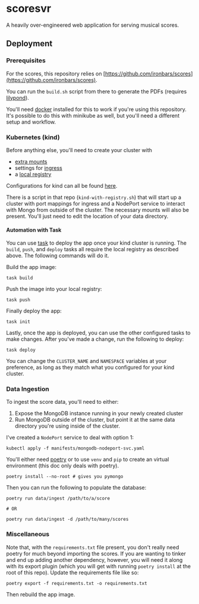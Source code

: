 # scoresvr

A heavily over-engineered web application for serving musical scores.

## Deployment

### Prerequisites

For the scores, this repository relies on
[https://github.com/ironbars/scores](https://github.com/ironbars/scores).  

You can run the `build.sh` script from there to generate the PDFs (requires
[lilypond](https://lilypond.org/)).  

You'll need [docker](https://www.docker.com/) installed for this to work if
you're using this repository.  It's possible to do this with minikube as well,
but you'll need a different setup and workflow.

### Kubernetes (kind)

Before anything else, you'll need to create your cluster with 

* [extra mounts](https://kind.sigs.k8s.io/docs/user/configuration/#extra-mounts)
* settings for [ingress](https://kind.sigs.k8s.io/docs/user/ingress/)
* a [local registry](https://kind.sigs.k8s.io/docs/user/local-registry/)

Configurations for kind can all be found
[here](https://github.com/ironbars/kind-iron).

There is a script in that repo (`kind-with-registry.sh`) that will start up a
cluster with port mappings for ingress and a NodePort service to interact with
Mongo from outside of the cluster.  The necessary mounts will also be present.
You'll just need to edit the location of your data directory.

#### Automation with Task

You can use [task](https://github.com/go-task/task) to deploy the app once your
kind cluster is running.  The `build`, `push`, and `deploy` tasks all require
the local registry as described above.  The following commands will do it.  

Build the app image:  

```
task build
```

Push the image into your local registry:  

```
task push
```

Finally deploy the app:  

```
task init
```

Lastly, once the app is deployed, you can use the other configured tasks to make
changes.  After you've made a change, run the following to deploy:  

```
task deploy
```

You can change the `CLUSTER_NAME` and `NAMESPACE` variables at your preference,
as long as they match what you configured for your kind cluster.

### Data Ingestion

To ingest the score data, you'll need to either:

1. Expose the MongoDB instance running in your newly created cluster
2. Run MongoDB outside of the cluster, but point it at the same data directory
   you're using inside of the cluster.

I've created a `NodePort` service to deal with option 1:  

```
kubectl apply -f manifests/mongodb-nodeport-svc.yaml
```

You'll either need [poetry](https://python-poetry.org/) or to use `venv` and
`pip` to create an virtual environment (this doc only deals with poetry).

```
poetry install --no-root # gives you pymongo
```

Then you can run the following to populate the database:  

```
poetry run data/ingest /path/to/a/score

# OR

poetry run data/ingest -d /path/to/many/scores
```
### Miscellaneous

Note that, with the `requirements.txt` file present, you don't really need
poetry for much beyond importing the scores.  If you are wanting to tinker and
end up adding another dependency, however, you will need it along with its
export plugin (which you will get with running `poetry install` at the root of
this repo).  Update the requirements file like so:  

```
poetry export -f requirements.txt -o requirements.txt
```

Then rebuild the app image.


